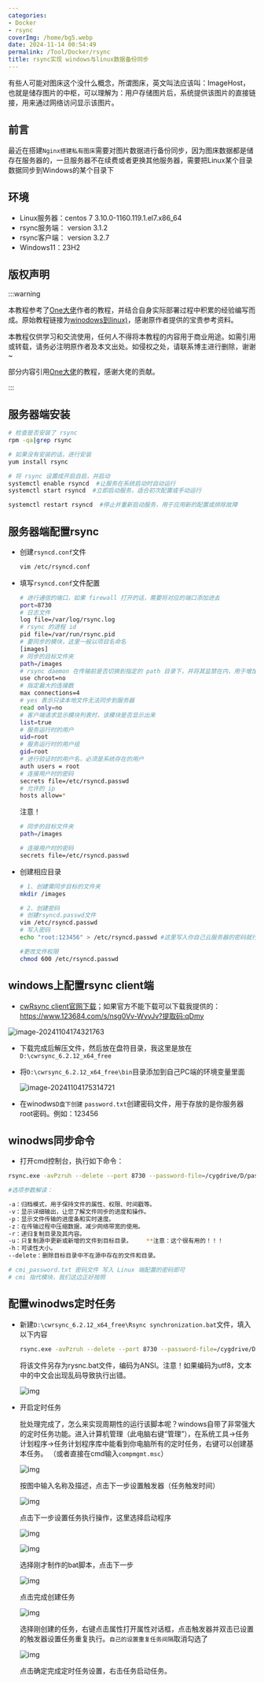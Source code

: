 ```yaml
---
categories:
- Docker
- rsync
coverImg: /home/bg5.webp
date: 2024-11-14 00:54:49
permalink: /Tool/Docker/rsync
title: rsync实现 windows与linux数据备份同步
---
```

有些人可能对图床这个没什么概念，所谓图床，英文叫法应该叫：ImageHost，也就是储存图片的中枢，可以理解为：用户存储图片后，系统提供该图片的直接链接，用来通过网络访问显示该图片。

## 前言

最近在搭建`Nginx搭建私有图床`需要对图片数据进行备份同步，因为图床数据都是储存在服务器的，一旦服务器不在续费或者更换其他服务器，需要把Linux某个目录数据同步到Windows的某个目录下



## 环境

- Linux服务器：centos 7 3.10.0-1160.119.1.el7.x86_64
- rsync服务端： version 3.1.2
- rsync客户端： version 3.2.7
- Windows11：23H2



## 版权声明

:::warning

本教程参考了[One大佬](https://wiki.onedayxyy.cn/docs/TuChuang-ngnix)作者的教程，并结合自身实际部署过程中积累的经验编写而成。原始教程链接为[winodows到linux)](https://wiki.onedayxyy.cn/docs/rsync-windows-to-linux)，感谢原作者提供的宝贵参考资料。

本教程仅供学习和交流使用，任何人不得将本教程的内容用于商业用途。如需引用或转载，请务必注明原作者及本文出处。如侵权之处，请联系博主进行删除，谢谢~

部分内容引用[One大佬](https://wiki.onedayxyy.cn/blog)的教程，感谢大佬的贡献。

:::



## 服务器端安装

```bash
# 检查是否安装了 rsync
rpm -qa|grep rsync

# 如果没有安装的话，进行安装
yum install rsync

# 将 rsync 设置成开启自启，并启动
systemctl enable rsyncd  #让服务在系统启动时自动运行
systemctl start rsyncd  #立即启动服务，适合初次配置或手动运行

systemctl restart rsyncd  #停止并重新启动服务，用于应用新的配置或排除故障
```



## 服务器端配置rsync

- 创建`rsyncd.conf`文件

  ```bash
  vim /etc/rsyncd.conf
  ```

- 填写`rsyncd.conf`文件配置

  ```bash
  # 进行通信的端口，如果 firewall 打开的话，需要将对应的端口添加进去
  port=8730
  # 日志文件
  log file=/var/log/rsync.log
  # rsync 的进程 id
  pid file=/var/run/rsync.pid
  # 要同步的模块，这里一般以项目名命名
  [images]
  # 同步的目标文件夹
  path=/images
  # rsync daemon 在传输前是否切换到指定的 path 目录下，并将其监禁在内，用于增加传输的安全性
  use chroot=no
  # 指定最大的连接数
  max connections=4
  # yes 表示只读本地文件无法同步到服务器
  read only=no
  # 客户端请求显示模块列表时，该模块是否显示出来
  list=true
  # 服务运行时的用户
  uid=root
  # 服务运行时的用户组
  gid=root
  # 进行验证时的用户名，必须是系统存在的用户
  auth users = root 
  # 连接用户时的密码
  secrets file=/etc/rsyncd.passwd
  # 允许的 ip
  hosts allow=*
  ```

  注意！

  ```bash
  # 同步的目标文件夹
  path=/images
  
  # 连接用户时的密码
  secrets file=/etc/rsyncd.passwd
  ```

- 创建相应目录

  ```bash
  # 1、创建需同步目标的文件夹
  mkdir /images
  
  # 2、创建密码
  # 创建rsyncd.passwd文件
  vim /etc/rsyncd.passwd
  # 写入密码
  echo "root:123456" > /etc/rsyncd.passwd #这里写入你自己云服务器的密码就行！！！
  
  #更改文件权限
  chmod 600 /etc/rsyncd.passwd
  ```



## windows上配置rsync client端

- [cwRsync client官网下载](https://www.itefix.net/cwrsync/client/downloads)；如果官方不能下载可以下载我提供的：https://www.123684.com/s/nsg0Vv-WyvJv?提取码:qDmy

![image-20241104174321763](https://seasir.top/images/image-20241104174321763.png)

- 下载完成后解压文件，然后放在盘符目录，我这里是放在`D:\cwrsync_6.2.12_x64_free`

- 将`D:\cwrsync_6.2.12_x64_free\bin`目录添加到自己PC端的环境变量里面

  ![image-20241104175314721](https://seasir.top/images/image-20241104175314721.png)

- 在winodws`D盘下创建` `password.txt`创建密码文件，用于存放的是你服务器root密码。例如：123456



## winodws同步命令

- 打开cmd控制台，执行如下命令：

```bash
rsync.exe -avPzruh --delete --port 8730 --password-file=/cygdrive/D/password.txt root@服务器IP::cmi/ /cygdrive/D/Nginx_Images
```

```bash
#选项参数解读：

-a：归档模式，用于保持文件的属性、权限、时间戳等。
-v：显示详细输出，让您了解文件同步的进度和操作。
-p：显示文件传输的进度条和实时速度。
-z：在传输过程中压缩数据，减少网络带宽的使用。
-r：递归复制目录及其内容。
-u：只复制源中更新或新增的文件到目标目录。    **注意：这个很有用的！！！
-h：可读性大小。
--delete：删除目标目录中不在源中存在的文件和目录。

# cmi_password.txt 密码文件 写入 Linux 端配置的密码即可
# cmi 指代模块，我们这边正好按照
```

## 配置winodws定时任务

- 新建`D:\cwrsync_6.2.12_x64_free\Rsync synchronization.bat`文件，填入以下内容

  ```bash
  rsync.exe -avPzruh --delete --port 8730 --password-file=/cygdrive/D/password.txt root@服务器IP::cmi/ /cygdrive/D/Nginx_Images
  ```

  将该文件另存为rysnc.bat文件，编码为ANSI。注意！如果编码为utf8，文本中的中文会出现乱码导致执行出错。

  ![img](https://onedayxyy.cn/images/image-20231130075224.png)

- 开启定时任务

  批处理完成了，怎么来实现周期性的运行该脚本呢？windows自带了非常强大的定时任务功能。进入计算机管理（此电脑右键“管理”），在系统工具->任务计划程序->任务计划程序库中能看到你电脑所有的定时任务，右键可以创建基本任务。 （或者直接在cmd输入`compmgmt.msc`）

  ![img](https://onedayxyy.cn/images/image-20231130075329.png)

  按图中输入名称及描述，点击下一步设置触发器（任务触发时间）

  ![img](https://onedayxyy.cn/images/image-20231130075348.png)

  点击下一步设置任务执行操作，这里选择启动程序

  ![img](https://onedayxyy.cn/images/image-20231130075406.png)

  ![img](https://onedayxyy.cn/images/image-20231130075423.png)

  选择刚才制作的bat脚本，点击下一步

  ![img](https://onedayxyy.cn/images/image-20231130075451.png)

  点击完成创建任务

  ![img](https://onedayxyy.cn/images/image-20231130075508.png)

  选择刚创建的任务，右键点击属性打开属性对话框，点击触发器并双击已设置的触发器设置任务重复执行。`自己的设置重复任务间隔`取消勾选了

  ![img](https://onedayxyy.cn/images/image-20231130075527.png)

  点击确定完成定时任务设置，右击任务启动任务。